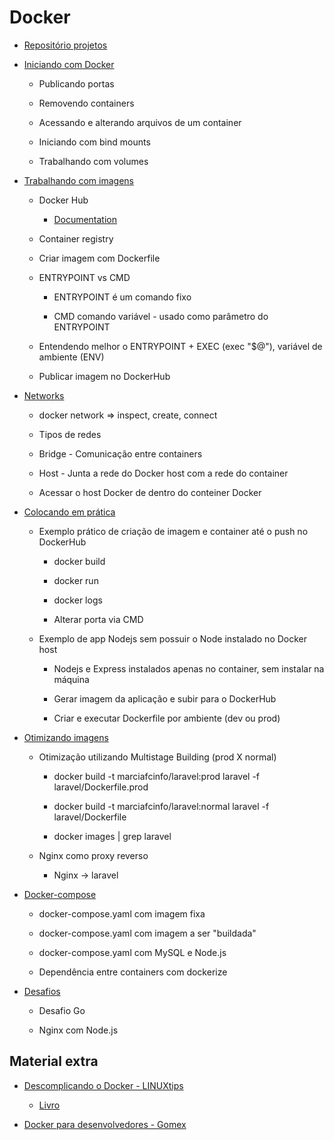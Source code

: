 ﻿# Docker

  - [Repositório projetos](https://github.com/marciafc/fc-devops-docker)
  
  - [Iniciando com Docker](iniciando-com-docker/README.MD)
  
    - Publicando portas
	
	- Removendo containers
	
	- Acessando e alterando arquivos de um container
	
	- Iniciando com bind mounts
	
	- Trabalhando com volumes
	
  - [Trabalhando com imagens](trabalhando-com-imagens/README.MD)
  
    - Docker Hub
	
	  - [Documentation](https://docs.docker.com/docker-hub/)
	
	- Container registry
	
	- Criar imagem com Dockerfile
	
	- ENTRYPOINT vs CMD
	
	  - ENTRYPOINT é um comando fixo
	  
	  - CMD comando variável - usado como parâmetro do ENTRYPOINT
	
	- Entendendo melhor o ENTRYPOINT + EXEC (exec "$@"), variável de ambiente (ENV)
	
	- Publicar imagem no DockerHub
  
  - [Networks](networks/README.MD)  
  
    - docker network => inspect, create, connect	    
	
    - Tipos de redes
	
	- Bridge - Comunicação entre containers
	
	- Host - Junta a rede do Docker host com a rede do container
	
	- Acessar o host Docker de dentro do conteiner Docker
	
  - [Colocando em prática](colocando-em-pratica/README.MD)
  
    - Exemplo prático de criação de imagem e container até o push no DockerHub

      - docker build
  
      - docker run
  
      - docker logs	  
  
      - Alterar porta via CMD
	
	- Exemplo de app Nodejs sem possuir o Node instalado no Docker host
	
	  - Nodejs e Express instalados apenas no container, sem instalar na máquina
	  
	  - Gerar imagem da aplicação e subir para o DockerHub
	  
      - Criar e executar Dockerfile por ambiente (dev ou prod)	  
	  
  - [Otimizando imagens](otimizando-imagens/README.MD)
  
    - Otimização utilizando Multistage Building (prod X normal)
  
      - docker build -t marciafcinfo/laravel:prod   laravel -f laravel/Dockerfile.prod

      - docker build -t marciafcinfo/laravel:normal laravel -f laravel/Dockerfile
	
	  - docker images | grep laravel
	  
    - Nginx como proxy reverso
	
	  - Nginx -> laravel
	  
  - [Docker-compose](docker-compose/README.MD)	  
  
    - docker-compose.yaml com imagem fixa
	
	- docker-compose.yaml com imagem a ser "buildada"
	
	- docker-compose.yaml com MySQL e Node.js
	
	- Dependência entre containers com dockerize

  - [Desafios](desafios/README.MD)
  
    - Desafio Go
	
	- Nginx com Node.js
  
## Material extra
  
  - [Descomplicando o Docker - LINUXtips](https://github.com/badtuxx/DescomplicandoDocker)
  
    - [Livro](https://livro.descomplicandodocker.com.br/chapters/chapter_00.html)

  - [Docker para desenvolvedores - Gomex](https://github.com/gomex/docker-para-desenvolvedores)